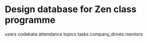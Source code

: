 # Design database for Zen class programme
users
codekata
attendance
topics
tasks
company_drives
mentors
